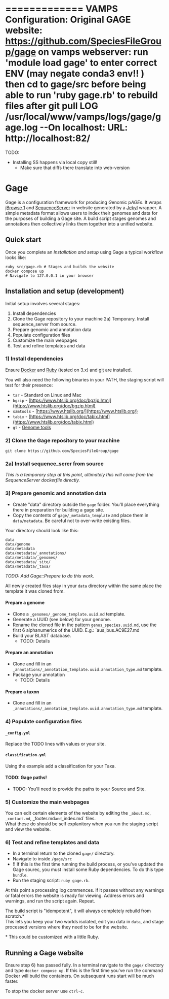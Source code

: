 =============
VAMPS Configuration:
  Original GAGE website: https://github.com/SpeciesFileGroup/gage
  on vamps webserver: 
  run 'module load gage' to enter correct ENV (may negate conda3 env!! )
  then cd to gage/src before being able to run 'ruby gage.rb' to rebuild files after git pull
  LOG  /usr/local/www/vamps/logs/gage/gage.log
  --On localhost:  URL: http://localhost:82/
============================================================================
TODO:
* Installing SS happens via local copy still! 
  * Make sure that diffs there translate into web-version

# Gage 

Gage is a configuration framework for producing *G*enomic p*AGE*s. It wraps [jBrowse 1](https://jbrowse.org/jbrowse1.html) and [SequenceServer](https://sequenceserver.com/) in website generated by a [Jekyl](https://jekyllrb.com/) wrapper. 
A simple metadata format allows users to index their genomes and data for the purposes of building a Gage site. A build script stages genomes and annotations then collectively links them together into a unified website.

## Quick start 

Once you complete an _Installation and setup_  using Gage a typical workflow looks like:

```
ruby src/gage.rb # Stages and builds the website
docker compose up
# Navigate to 127.0.0.1 in your browser
```

## Installation and setup (development)

Initial setup involves several stages:
1) Install dependencies
2) Clone the Gage repository to your machine
2a) Temporary.  Install sequence_server from source.
3) Prepare genomic and annotation data
4) Populate configuration files
5) Customize the main webpages
6) Test and refine templates and data

### 1) Install dependencies 

Ensure [Docker](https://www.docker.com/get-started/) and [Ruby](https://www.ruby-lang.org/en/documentation/installation/) (tested on 3.x) and [git]() are installed.

You will also need the following binaries in your PATH, the staging script will test for their presence:
* `tar` - Standard on Linux and Mac
* `bgzip` -  [https://www.htslib.org/doc/bgzip.html](https://www.htslib.org/doc/bgzip.html)
* `samtools` - [https://www.htslib.org/](https://www.htslib.org/)
* `tabix` - [https://www.htslib.org/doc/tabix.html](https://www.htslib.org/doc/tabix.html)
* `gt` - [Genome tools](http://genometools.org/pub/) 

### 2) Clone the Gage repository to your machine

`git clone https://github.com/SpeciesFileGroup/gage`

### 2a) Install sequence_serer from source

_This is a temporary step at this point, ultimately this will come from the SequenceServer dockerfile directly._

### 3) Prepare genomic and annotation data 

* Create "data" directory outside the `gage` folder. You'll place everything there in preparation for building a gage site. 
* Copy the contents of `gage/_metadata_template` and place them in `data/metadata`. Be careful not to over-write existing files.

Your directory should look like this:

```
data
data/genome
data/metadata
data/metadata/_annotations/
data/metadata/_genomes/
data/metadata/_site/
data/metadata/_taxa/
```

_TODO: Add Gage::Prepare to do this work._

All newly created files stay in your `data` directory within the same place the template it was cloned from.

#### Prepare a genome

* Clone a `_genomes/_genome_template.uuid.md` template. 
* Generate a UUID (see below) for your genome.
* Rename the cloned file in the pattern `genus_species.uuid.md`, use the first 6 alphanumerics of the UUID.  E.g.: `aus_bus.AC9E27.md
* Build your BLAST database. 
  * TODO: Details

#### Prepare an annotation

* Clone and fill in an `_annotations/_annotation_template.uuid.annotation_type.md` template.
* Package your annotation
  * TODO: Details

#### Prepare a taxon
* Clone and fill in an `_annotations/_annotation_template.uuid.annotation_type.md` template.

### 4) Populate configuration files 

#### `_config.yml`

Replace the TODO lines with values or your site.

#### `classification.yml`

Using the example add a classification for your Taxa.

#### TODO: Gage paths!
* TODO: You'll need to provide the paths to your Source and Site.

### 5) Customize the main webpages

You can edit certain elements of the website by editing the `_about.md`, `_contact.md`, _footer.md` and `_index.md` files.  
What these do should be self explanitory when you run the staging script and view the website.

### 6) Test and refine templates and data

* In a terminal return to the cloned `gage/` directory.  
* Navigate to inside `/gage/src`     
* !! If this is the first time running the build process, or you've updated the Gage sourec, you must install some Ruby dependencies. To do this type `bundle`.
* Run the staging script: `ruby gage.rb`.

At this point a processing log commences. If it passes without any warnings or fatal errors the website is ready for viewing. Address errors and warnings, and run the script again. Repeat.

The build script is "idempotent", it will always completely rebuild from scratch.*  
This lets you keep your two worlds isolated, edit you data in `data`, and stage processed versions where they need to be for the website.

\* This could be customized with a little Ruby. 

## Running a Gage website

Ensure step 6) has passed fully. In a terminal navigate to the `gage/` directory and type `docker compose up`. If this is the first time you've run the command Docker will build the containers. On subsequent runs start will be much faster.  

To stop the docker server use `ctrl-c`.



